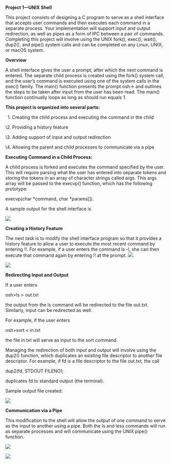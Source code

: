 ﻿**Project 1—UNIX Shell**

This project consists of designing a C program to serve as a shell interface that accepts user commands and then executes each command in a separate process. Your implementation will support input and output redirection, as well as pipes as a form of IPC between a pair of commands. Completing this project will involve using the UNIX fork(), exec(), wait(), dup2(), and pipe() system calls and can be completed on any Linux, UNIX, or macOS system.

**Overview**

A shell interface gives the user a prompt, after which the next command is entered. The separate child process is created using the fork() system call, and the user’s command is executed using one of the system calls in the exec() family. The main() function presents the prompt osh-> and outlines the steps to be taken after input from the user has been read. The main() function continually loops as long as should run equals 1. 

**This project is organized into several parts:**

` `1. Creating the child process and executing the command in the child 

\2. Providing a history feature 

\3. Adding support of input and output redirection 

\4. Allowing the parent and child processes to communicate via a pipe

**Executing Command in a Child Process:**

A child process is forked and executes the command specified by the user. This will require parsing what the user has entered into separate tokens and storing the tokens in an array of character strings called args. This args array will be passed to the execvp() function, which has the following prototype: 

execvp(char \*command, char \*params[]).

A sample output for the shell interface is 

![](Aspose.Words.4df2448f-e3a3-474a-be7d-a2ea2e260822.001.png)





**Creating a History Feature**

The next task is to modify the shell interface program so that it provides a history feature to allow a user to execute the most recent command by entering !!. For example, if a user enters the command ls -l, she can then execute that command again by entering !! at the prompt. ![](Aspose.Words.4df2448f-e3a3-474a-be7d-a2ea2e260822.002.png)

![](Aspose.Words.4df2448f-e3a3-474a-be7d-a2ea2e260822.003.png)

**Redirecting Input and Output**

If a user enters 

osh>ls > out.txt

the output from the ls command will be redirected to the file out.txt. Similarly, input can be redirected as well. 

For example, if the user enters 

osh>sort < in.txt

the file in.txt will serve as input to the sort command.

Managing the redirection of both input and output will involve using the dup2() function, which duplicates an existing file descriptor to another file descriptor. For example, if fd is a file descriptor to the file out.txt, the call 

dup2(fd, STDOUT FILENO);

duplicates fd to standard output (the terminal).


Sample output file created:

![](Aspose.Words.4df2448f-e3a3-474a-be7d-a2ea2e260822.004.png)

**Communication via a Pipe**

This modification to the shell will allow the output of one command to serve as the input to another using a pipe. Both the ls and less commands will run as separate processes and will communicate using the UNIX pipe() function. 

![](Aspose.Words.4df2448f-e3a3-474a-be7d-a2ea2e260822.005.png)

![](Aspose.Words.4df2448f-e3a3-474a-be7d-a2ea2e260822.006.png)
